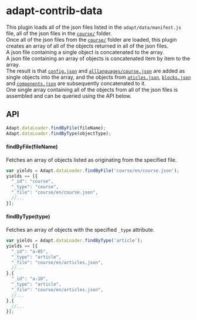 # adapt-contrib-data

This plugin loads all of the json files listed in the ``adapt/data/manifest.js`` file, all of the json files in the [``course/``](https://github.com/adaptlearning/adapt_framework/tree/prototype4/src/course) folder.  
Once all of the json files from the [``course/``](https://github.com/adaptlearning/adapt_framework/tree/prototype4/src/course) folder are loaded, this plugin creates an array of all of the objects returned in all of the json files.  
A json file containing a single object is concatenated to the array.  
A json file containing an array of objects is concatenated item by item to the array.  
The result is that [``config.json``](https://github.com/adaptlearning/adapt_framework/blob/prototype4/src/course/config.json) and [``alllanguages/course.json``](https://github.com/adaptlearning/adapt_framework/blob/prototype4/src/course/en/course.json) are added as single objects into the array, and the objects from [``aticles.json``](https://github.com/adaptlearning/adapt_framework/blob/prototype4/src/course/en/articles.json), [``blocks.json``](https://github.com/adaptlearning/adapt_framework/blob/prototype4/src/course/en/blocks.json) and [``components.json``](https://github.com/adaptlearning/adapt_framework/blob/prototype4/src/course/en/components.json) are subsequently  concatenated to it.  
One single array containing all of the objects from all of the json files is assembled and can be queried using the API below.  

## API
```js
Adapt.dataLoader.findByFile(fileName);
Adapt.dataLoader.findByType(objectType);
```

#### findByFile(fileName)
Fetches an array of objects listed as originating from the specified file.
```js
var yields = Adapt.dataLoader.findByFile('course/en/course.json');
yields == [{
  "_id": "course",
  "_type": "course",
  "_file": "course/en/course.json",
  //...
}];
```

#### findByType(type)
Fetches an array of objects with the specified ``_type`` attribute.
```js
var yields = Adapt.dataLoader.findByType('article');
yields == [{
  "_id": "a-05",
  "_type": "article",
  "_file": "course/en/articles.json",
  //...
},{
  "_id": "a-10",
  "_type": "article",
  "_file": "course/en/articles.json",
  //...
},{
  //...
}];
```
